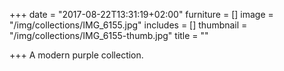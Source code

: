 +++
date = "2017-08-22T13:31:19+02:00"
furniture = []
image = "/img/collections/IMG_6155.jpg"
includes = []
thumbnail = "/img/collections/IMG_6155-thumb.jpg"
title = ""

+++
A modern purple collection.